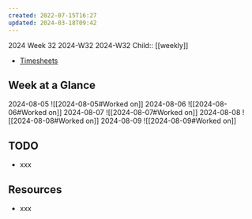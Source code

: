 ```yaml
---
created: 2022-07-15T16:27
updated: 2024-03-18T09:42
---
```

2024 Week 32
2024-W32 2024-W32
Child:: [[weekly]]

- [Timesheets](http://timesheets.mixtelematics.com/MixTimesheetsUI/app/index.html#/TimeSheet)

## Week at a Glance

2024-08-05
![[2024-08-05#Worked on]]
2024-08-06
![[2024-08-06#Worked on]]
2024-08-07
![[2024-08-07#Worked on]]
2024-08-08
![[2024-08-08#Worked on]]
2024-08-09
![[2024-08-09#Worked on]]

## TODO

- xxx

## Resources

- xxx


